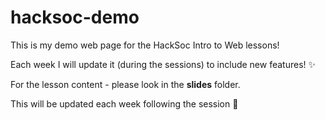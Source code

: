 # hacksoc-demo

This is my demo web page for the HackSoc Intro to Web lessons! 

Each week I will update it (during the sessions) to include new features! :sparkles:

For the lesson content - please look in the **slides** folder. 

This will be updated each week following the session :purple_heart:

